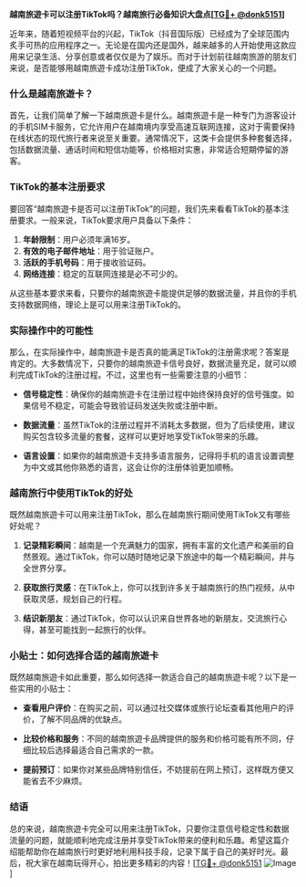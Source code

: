 **越南旅遊卡可以注册TikTok吗？越南旅行必备知识大盘点[[TG💪+ @donk5151](https://t.me/s/donk5151)]**

近年来，随着短视频平台的兴起，TikTok（抖音国际版）已经成为了全球范围内炙手可热的应用程序之一。无论是在国内还是国外，越来越多的人开始使用这款应用来记录生活、分享创意或者仅仅是为了娱乐。而对于计划前往越南旅游的朋友们来说，是否能够用越南旅遊卡成功注册TikTok，便成了大家关心的一个问题。

### 什么是越南旅遊卡？

首先，让我们简单了解一下越南旅遊卡是什么。越南旅遊卡是一种专门为游客设计的手机SIM卡服务，它允许用户在越南境内享受高速互联网连接，这对于需要保持在线状态的现代旅行者来说至关重要。通常情况下，这类卡会提供多种套餐选择，包括数据流量、通话时间和短信功能等，价格相对实惠，非常适合短期停留的游客。

### TikTok的基本注册要求

要回答“越南旅遊卡是否可以注册TikTok”的问题，我们先来看看TikTok的基本注册要求。一般来说，TikTok要求用户具备以下条件：

1. **年龄限制**：用户必须年满16岁。
2. **有效的电子邮件地址**：用于验证账户。
3. **活跃的手机号码**：用于接收验证码。
4. **网络连接**：稳定的互联网连接是必不可少的。

从这些基本要求来看，只要你的越南旅遊卡能提供足够的数据流量，并且你的手机支持数据网络，理论上是可以用来注册TikTok的。

### 实际操作中的可能性

那么，在实际操作中，越南旅遊卡是否真的能满足TikTok的注册需求呢？答案是肯定的。大多数情况下，只要你的越南旅遊卡信号良好，数据流量充足，就可以顺利完成TikTok的注册过程。不过，这里也有一些需要注意的小细节：

- **信号稳定性**：确保你的越南旅遊卡在注册过程中始终保持良好的信号强度。如果信号不稳定，可能会导致验证码发送失败或注册中断。
  
- **数据流量**：虽然TikTok的注册过程并不消耗太多数据，但为了后续使用，建议购买包含较多流量的套餐，这样可以更好地享受TikTok带来的乐趣。

- **语言设置**：如果你的越南旅遊卡支持多语言服务，记得将手机的语言设置调整为中文或其他你熟悉的语言，这会让你的注册体验更加顺畅。

### 越南旅行中使用TikTok的好处

既然越南旅遊卡可以用来注册TikTok，那么在越南旅行期间使用TikTok又有哪些好处呢？

1. **记录精彩瞬间**：越南是一个充满魅力的国家，拥有丰富的文化遗产和美丽的自然景观。通过TikTok，你可以随时随地记录下旅途中的每一个精彩瞬间，并与全世界分享。

2. **获取旅行灵感**：在TikTok上，你可以找到许多关于越南旅行的热门视频，从中获取灵感，规划自己的行程。

3. **结识新朋友**：通过TikTok，你可以认识来自世界各地的新朋友，交流旅行心得，甚至可能找到一起旅行的伙伴。

### 小贴士：如何选择合适的越南旅遊卡

既然越南旅遊卡如此重要，那么如何选择一款适合自己的越南旅遊卡呢？以下是一些实用的小贴士：

- **查看用户评价**：在购买之前，可以通过社交媒体或旅行论坛查看其他用户的评价，了解不同品牌的优缺点。

- **比较价格和服务**：不同的越南旅遊卡品牌提供的服务和价格可能有所不同，仔细比较后选择最适合自己需求的一款。

- **提前预订**：如果你对某些品牌特别信任，不妨提前在网上预订，这样既方便又能省去不少麻烦。

### 结语

总的来说，越南旅遊卡完全可以用来注册TikTok，只要你注意信号稳定性和数据流量的问题，就能顺利地完成注册并享受TikTok带来的便利和乐趣。希望这篇介绍能帮助你在越南旅行时更好地利用科技手段，记录下属于自己的美好时光。最后，祝大家在越南玩得开心，拍出更多精彩的内容！[[TG💪+ @donk5151](https://t.me/s/donk5151) ![Image](https://i.postimg.cc/rwNCRYN7/Snipaste-2025-04-30-17-27-05.png)]